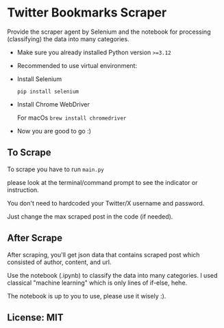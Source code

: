 # Twitter Bookmarks Scraper
Provide the scraper agent by Selenium and the notebook for processing (classifying) the data into many categories.

- Make sure you already installed Python version ```>=3.12```
- Recommended to use virtual environment:

- Install Selenium

    ```pip install selenium```

- Install Chrome WebDriver

    For macOs ```brew install chromedriver```

- Now you are good to go :)

## To Scrape
To scrape you have to run ```main.py```

please look at the terminal/command prompt to see the indicator or instruction.

You don't need to hardcoded your Twitter/X username and password.

Just change the max scraped post in the code (if needed).

## After Scrape
After scraping, you'll get json data that contains scraped post which consisted of author, content, and url.

Use the notebook (.ipynb) to classify the data into many categories. I used classical "machine learning" which is only lines of if-else, hehe.

The notebook is up to you to use, please use it wisely :).

## License: MIT
